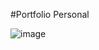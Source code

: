 #Portfolio Personal

![image](https://github.com/user-attachments/assets/17182220-ae5c-4363-982c-a545fc69a355)

